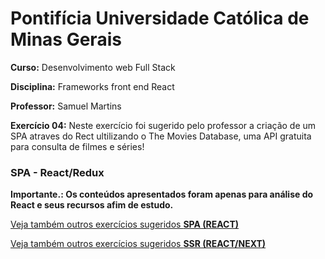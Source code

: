 # Pontifícia Universidade Católica de Minas Gerais

 **Curso:** Desenvolvimento web Full Stack
 
 **Disciplina:** Frameworks front end React
 
 **Professor:** Samuel Martins
 
 **Exercício 04:**  Neste exercício foi sugerido pelo professor a criação de um SPA atraves do Rect ultilizando o The Movies Database, uma API gratuita para consulta de filmes e séries!
  ### SPA - React/Redux
 **Importante.: Os conteúdos apresentados foram apenas para análise do React e seus recursos afim de estudo.**
 
 [Veja também outros exercícios sugeridos **SPA (REACT)**](https://github.com/IgorMundim/react_movies-spa.git)
 
 [Veja também outros exercícios sugeridos **SSR (REACT/NEXT)**](https://github.com/IgorMundim/react-next_movies-ssr.git)
